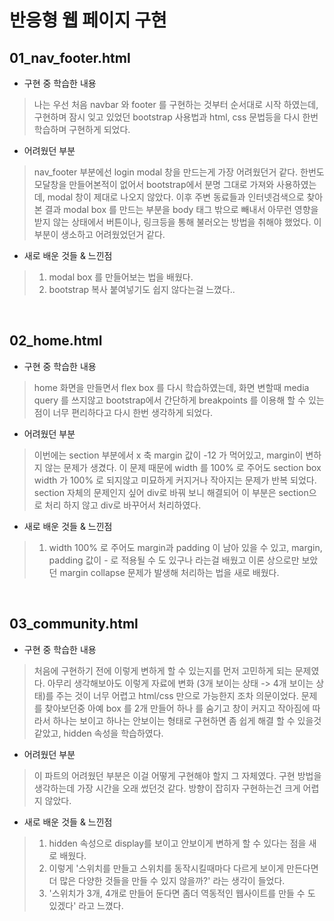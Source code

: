 # 반응형 웹 페이지 구현

## 01_nav_footer.html

- 구현 중 학습한 내용

> 나는 우선 처음 navbar 와 footer 를 구현하는 것부터 순서대로 시작 하였는데, 구현하며 잠시 잊고 있었던 
bootstrap 사용법과 html, css 문법등을 다시 한번 학습하며 구현하게 되었다.

- 어려웠던 부분

> nav_footer 부분에선 login modal 창을 만드는게 가장 어려웠던거 같다. 한번도 모달창을 만들어본적이 없어서 bootstrap에서 분명 그대로 가져와 사용하였는데, modal 창이 제대로 나오지 않았다. 
이후 주변 동료들과 인터넷검색으로 찾아본 결과 modal box 를 만드는 부분을 body 태그 밖으로 빼내서
아무런 영향을 받지 않는 상태에서 버튼이나, 링크등을 통해 불러오는 방법을 취해야 했었다.
이 부분이 생소하고 어려웠었던거 같다.

- 새로 배운 것들 & 느낀점

> 1. modal box 를 만들어보는 법을 배웠다.
> 2. bootstrap 복사 붙여넣기도 쉽지 않다는걸 느꼈다..

<br>

## 02_home.html

- 구현 중 학습한 내용

> home 화면을 만들면서 flex box 를 다시 학습하였는데, 화면 변할때 media query 를 쓰지않고 bootstrap에서 간단하게 breakpoints 를 이용해 할 수 있는 점이 너무 편리하다고 다시 한번 생각하게 되었다.

- 어려웠던 부분

> 이번에는 section 부분에서 x 축 margin 값이 -12 가 먹어있고, margin이 변하지 않는 문제가 생겼다.
이 문제 때문에 width 를 100% 로 주어도 section box width 가 100% 로 되지않고 미묘하게 커지거나 작아지는 문제가 반복 되었다.
section 자체의 문제인지 싶어 div로 바꿔 보니 해결되어 이 부분은 section으로 처리 하지 않고 div로 바꾸어서 처리하였다.

- 새로 배운 것들 & 느낀점

> 1. width 100% 로 주어도 margin과 padding 이 남아 있을 수 있고, margin, padding 값이 - 로 적용될 수 도 있구나 라는걸 배웠고 이론 상으로만 보았던 margin collapse 문제가 발생해 처리하는 법을 새로 배웠다.


<br>

## 03_community.html

- 구현 중 학습한 내용

> 처음에 구현하기 전에 이렇게 변하게 할 수 있는지를 먼저 고민하게 되는 문제였다. 아무리 생각해보아도 이렇게 자료에 변화 (3개 보이는 상태 -> 4개 보이는 상태)를 주는 것이 너무 어렵고 html/css 만으로 가능한지 조차 의문이었다. 문제를 찾아보던중 아예 box 를 2개 만들어 하나 를 숨기고 창이 커지고 작아짐에 따라서 하나는 보이고 하나는 안보이는 형태로 구현하면 좀 쉽게 해결 할 수 있을것 같았고, hidden 속성을 학습하였다.

- 어려웠던 부분

> 이 파트의 어려웠던 부분은 이걸 어떻게 구현해야 할지 그 자체였다. 구현 방법을 생각하는데 가장 시간을 오래 썼던것 같다. 방향이 잡히자 구현하는건 크게 어렵지 않았다.

- 새로 배운 것들 & 느낀점

> 1. hidden 속성으로 display를 보이고 안보이게 변하게 할 수 있다는 점을 새로 배웠다.
> 2. 이렇게 '스위치를 만들고 스위치를 동작시킬때마다 다르게 보이게 만든다면 더 많은 다양한 것들을 만들 수 있지 않을까?' 라는 생각이 들었다.
> 3. '스위치가 3개, 4개로 만들어 둔다면 좀더 역동적인 웹사이트를 만들 수 도 있겠다' 라고 느꼈다.

